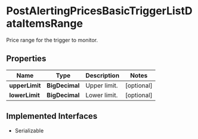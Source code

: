 

# PostAlertingPricesBasicTriggerListDataItemsRange

Price range for the trigger to monitor.

## Properties

Name | Type | Description | Notes
------------ | ------------- | ------------- | -------------
**upperLimit** | **BigDecimal** | Upper limit. |  [optional]
**lowerLimit** | **BigDecimal** | Lower limit. |  [optional]


## Implemented Interfaces

* Serializable


